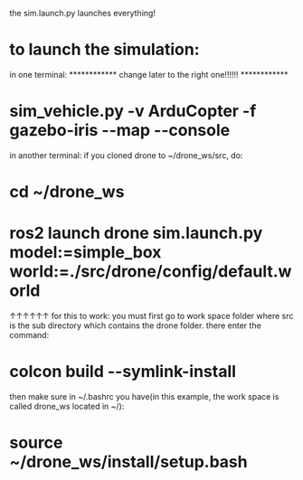 the sim.launch.py launches everything!


# to launch the simulation:


in one terminal:
************ change later to the right one!!!!!! ************
# sim_vehicle.py -v ArduCopter -f gazebo-iris --map --console


in another terminal:
if you cloned drone to ~/drone_ws/src, do:
# cd ~/drone_ws
# ros2 launch drone sim.launch.py model:=simple_box world:=./src/drone/config/default.world 




↑↑↑↑↑↑
for this to work:
you must first go to work space folder where src is the sub directory which contains the drone folder.
there enter the command:

# colcon build --symlink-install

then make sure in ~/.bashrc you have(in this example, the work space is called drone_ws located in ~/):
# source ~/drone_ws/install/setup.bash

